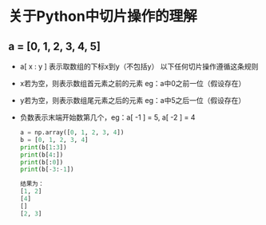 # 关于Python中切片操作的理解

## a = [0, 1, 2, 3, 4, 5]

- a[ x : y ] 表示取数组的下标x到y（不包括y） 以下任何切片操作遵循这条规则

- x若为空，则表示数组首元素之前的元素 eg：a中0之前一位（假设存在）

- y若为空，则表示数组尾元素之后的元素 eg：a中5之后一位（假设存在）

- 负数表示末端开始数第几个，eg：a[ -1 ] = 5,  a[ -2 ] = 4

  ```python
  a = np.array([0, 1, 2, 3, 4])
  b = [0, 1, 2, 3, 4]
  print(b[1:3])
  print(b[4:])
  print(b[:0])
  print(b[-3:-1])
  
  结果为：
  [1, 2]
  [4]
  []
  [2, 3]
  
  ```


